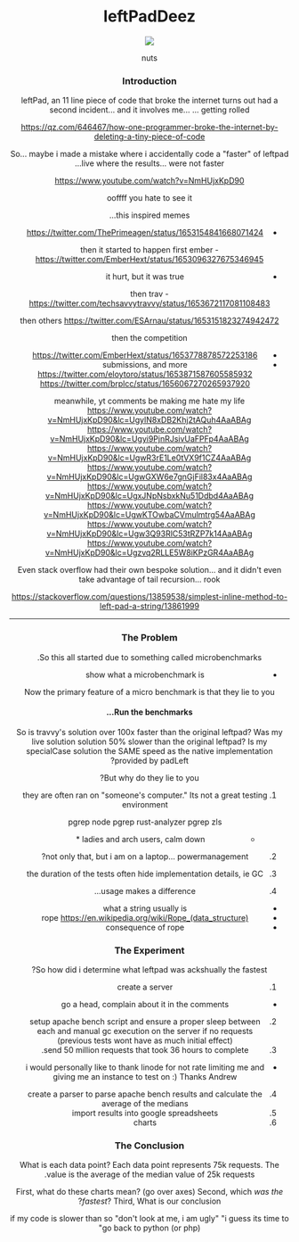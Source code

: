 <summary dir=rtl align=center><summary dir=ltr /><h1>leftPadDeez</h1></summary>
<img align=center src=https://user-images.githubusercontent.com/31113245/235832123-4a107f5b-b66a-49a8-a679-e4334e38b512.png />
<p align=center>nuts</p>

### Introduction
leftPad, an 11 line piece of code that broke the internet turns out had a
second incident... and it involves me... ... getting rolled

https://qz.com/646467/how-one-programmer-broke-the-internet-by-deleting-a-tiny-piece-of-code

So... maybe i made a mistake where i accidentally code a "faster" of leftpad
live where the results... were not faster...

https://www.youtube.com/watch?v=NmHUjxKpD90

ooffff you hate to see it

this inspired memes...
* https://twitter.com/ThePrimeagen/status/1653154841668071424

then it started to happen
first ember - https://twitter.com/EmberHext/status/1653096327675346945
  - it hurt, but it was true

then trav - https://twitter.com/techsavvytravvy/status/1653672117081108483

then others
https://twitter.com/ESArnau/status/1653151823274942472

then the competition
  - https://twitter.com/EmberHext/status/1653778878572253186
  - submissions, and more
        https://twitter.com/eloytoro/status/1653871587605585932
        https://twitter.com/brplcc/status/1656067270265937920


meanwhile, yt comments be making me hate my life
https://www.youtube.com/watch?v=NmHUjxKpD90&lc=UgylN8xDB2Khj2tAQuh4AaABAg
https://www.youtube.com/watch?v=NmHUjxKpD90&lc=Ugyi9PjnRJsivUaFPFp4AaABAg
https://www.youtube.com/watch?v=NmHUjxKpD90&lc=UgwR3rE1Le0tVX9f1CZ4AaABAg
https://www.youtube.com/watch?v=NmHUjxKpD90&lc=UgwGXW6e7gnGjFil83x4AaABAg
https://www.youtube.com/watch?v=NmHUjxKpD90&lc=UgxJNpNsbxkNu51Ddbd4AaABAg
https://www.youtube.com/watch?v=NmHUjxKpD90&lc=UgwKTOwbaCVmulmtrg54AaABAg
https://www.youtube.com/watch?v=NmHUjxKpD90&lc=Ugw3Q93RlC53tRZP7k14AaABAg
https://www.youtube.com/watch?v=NmHUjxKpD90&lc=Ugzvq2RLLE5W8iKPzGR4AaABAg

Even stack overflow had their own bespoke solution... and it didn't even take
advantage of tail recursion... rook

https://stackoverflow.com/questions/13859538/simplest-inline-method-to-left-pad-a-string/13861999

---

### The Problem
So this all started due to something called microbenchmarks.
- show what a microbenchmark is

Now the primary feature of a micro benchmark is that they lie to you

#### Run the benchmarks...
So is travvy's solution over 100x faster than the original leftpad?
Was my live solution solution 50% slower than the original leftpad?
Is my specialCase solution the SAME speed as the native implementation provided by padLeft?

But why do they lie to you?

1. they are often ran on "someone's computer."  Its not a great testing
   environment

   pgrep node
   pgrep rust-analyzer
   pgrep zls

   * ladies and arch users, calm down *

2. not only that, but i am on a laptop... powermanagement?

3. the duration of the tests often hide implementation details, ie GC

4. usage makes a difference...
- what a string usually is
- rope https://en.wikipedia.org/wiki/Rope_(data_structure)
- consequence of rope

### The Experiment
So how did i determine what leftpad was ackshually the fastest?

1. create a server
  - go a head, complain about it in the comments
2. setup apache bench script and ensure a proper sleep between each and manual
   gc execution on the server if no requests (previous tests wont have as much
   initial effect)
3. send 50 million requests that took 36 hours to complete.
  - i would personally like to thank linode for not rate limiting me and giving me an instance to test on :)  Thanks Andrew
4. create a parser to parse apache bench results and calculate the average of the medians
5. import results into google spreadsheets
6. charts

### The Conclusion
What is each data point? Each data point represents 75k requests.  The value is
the average of the median value of 25k requests.

First, what do these charts mean? (go over axes)
Second, which _was the fastest_?
Third, What is our conclusion?

if my code is slower than so
"don't look at me, i am ugly"
"i guess its time to go back to python (or php)"
